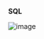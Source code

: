 **SQL** 

![image](https://user-images.githubusercontent.com/79013025/117542540-4b880680-afd6-11eb-82fe-a345151b5b7b.png)
